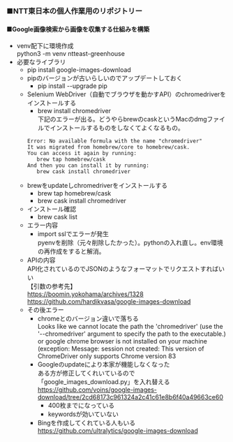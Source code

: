 ###  ■NTT東日本の個人作業用のリポジトリー
####  ■Google画像検索から画像を収集する仕組みを構築
 - venv配下に環境作成  
   python3 -m venv ntteast-greenhouse
 - 必要なライブラリ
   - pip install google-images-download
   - pipのバージョンが古いらしいのでアップデートしておく  
      - pip install --upgrade pip
   - Selenium WebDriver（自動でブラウザを動かすAPI）のchromedriverをインストールする
      - brew install chromedriver  
     下記のエラーが出る。どうやらbrewのcaskというMacのdmgファイルでインストールするものをしなくてよくなるもの。
     ```
     Error: No available formula with the name "chromedriver" 
     It was migrated from homebrew/core to homebrew/cask.
     You can access it again by running:
        brew tap homebrew/cask
     And then you can install it by running:
        brew cask install chromedriver
     ```
   - brewをupdateしchromedriverをインストールする
      - brew tap homebrew/cask  
      - brew cask install chromedriver  
   - インストール確認
      - brew cask list
   - エラー内容
     - import sslでエラーが発生  
     pyenvを削除（元々削除したかった）。pythonの入れ直し。env環境の再作成をすると解消。
   - APIの内容  
     API化されているのでJSONのようなフォーマットでリクエストすればいい  
     【引数の参考先】  
     https://boomin.yokohama/archives/1328  
     https://github.com/hardikvasa/google-images-download
   - その後エラー
     - chromeとのバージョン違いで落ちる  
     Looks like we cannot locate the path the 'chromedriver' (use the '--chromedriver' argument to specify the path to the executable.) or google chrome browser is not installed on your machine (exception: Message: session not created: This version of ChromeDriver only supports Chrome version 83
     - Googleのupdateにより本家が機能しなくなった  
     ある方が修正してくれいているので「google_images_download.py」を入れ替える
     https://github.com/voins/google-images-download/tree/2cd68173c961324a2c41c61e8b6f40a49663ce60
       - 400枚までになっている
       - keywordsが効いていない
     - Bingを作成してくれている人もいる  
     https://github.com/ultralytics/google-images-download
